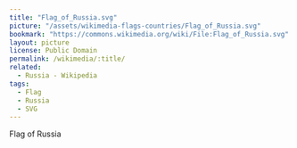 ```yaml
---
title: "Flag_of_Russia.svg"
picture: "/assets/wikimedia-flags-countries/Flag_of_Russia.svg"
bookmark: "https://commons.wikimedia.org/wiki/File:Flag_of_Russia.svg"
layout: picture
license: Public Domain
permalink: /wikimedia/:title/
related:
  - Russia - Wikipedia
tags:
  - Flag
  - Russia
  - SVG
---
```

Flag of Russia